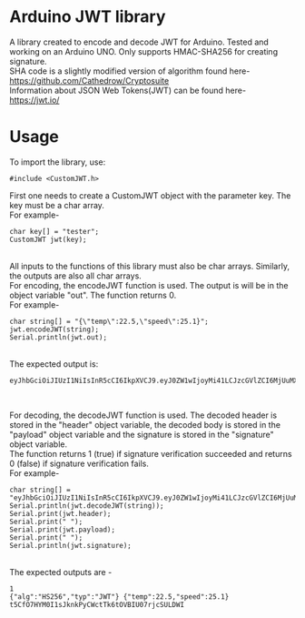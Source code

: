 # Arduino JWT library

A library created to encode and decode JWT for Arduino. Tested and working on an Arduino UNO. Only supports HMAC-SHA256 for creating signature.
<br>
SHA code is a slightly modified version of algorithm found here-
https://github.com/Cathedrow/Cryptosuite
<br>
Information about JSON Web Tokens(JWT) can be found here-
https://jwt.io/
<br>
<h1>Usage</h1>
To import the library, use:<br>

```
#include <CustomJWT.h>
```

First one needs to create a CustomJWT object with the parameter key. The key must be a char array.<br>
For example-<br>

```
char key[] = "tester";
CustomJWT jwt(key);
```

<br>
All inputs to the functions of this library must also be char arrays. Similarly, the outputs are also all char arrays.<br>
For encoding, the encodeJWT function is used. The output is will be in the object variable "out". The function returns 0.<br>
For example-<br>

```
char string[] = "{\"temp\":22.5,\"speed\":25.1}";
jwt.encodeJWT(string);
Serial.println(jwt.out); 
```

<br>
The expected output is: 

```
eyJhbGciOiJIUzI1NiIsInR5cCI6IkpXVCJ9.eyJ0ZW1wIjoyMi41LCJzcGVlZCI6MjUuMX0.t5CfO7HYM0I1sJknkPyCWctTk6tOVBIU07rjcSULDWI<br>
```

<br>

For decoding, the decodeJWT function is used. The decoded header is stored in the "header" object variable, the decoded body is stored in the "payload" object variable and the signature is stored in the "signature" object variable.<br>
The function returns 1 (true) if signature verification succeeded and returns 0 (false) if signature verification fails.<br>
For example-<br>
```
char string[] = "eyJhbGciOiJIUzI1NiIsInR5cCI6IkpXVCJ9.eyJ0ZW1wIjoyMi41LCJzcGVlZCI6MjUuMX0.t5CfO7HYM0I1sJknkPyCWctTk6tOVBIU07rjcSULDWI";
Serial.println(jwt.decodeJWT(string));
Serial.print(jwt.header);
Serial.print(" ");
Serial.print(jwt.payload);
Serial.print(" ");
Serial.println(jwt.signature);
``` 
<br>
The expected outputs are -<br>

```
1
{"alg":"HS256","typ":"JWT"} {"temp":22.5,"speed":25.1} t5CfO7HYM0I1sJknkPyCWctTk6tOVBIU07rjcSULDWI
```
